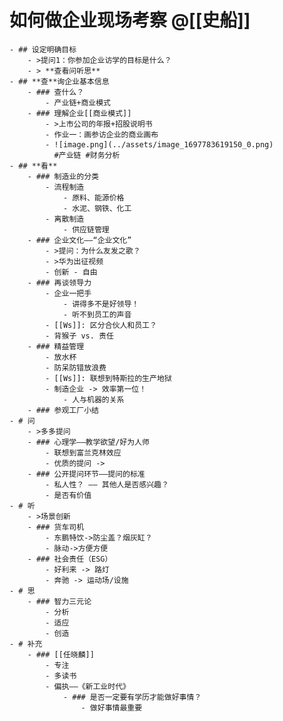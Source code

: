 # 如何做企业现场考察 @[[史船]]
	- ## 设定明确目标
		- >提问1：你参加企业访学的目标是什么？
		- > **查看问听思**
	- ## **查**询企业基本信息
		- ### 查什么？
			- 产业链+商业模式
		- ### 理解企业[[商业模式]]
			- >上市公司的年报+招股说明书
			- 作业一：画参访企业的商业画布
			- ![image.png](../assets/image_1697783619150_0.png)
			  #产业链 #财务分析
	- ## **看**
		- ### 制造业的分类
			- 流程制造
				- 原料、能源价格
				- 水泥、钢铁、化工
			- 离散制造
				- 供应链管理
		- ### 企业文化——“企业文化”
			- >提问：为什么友发之歌？
			- >华为出征视频
			- 创新 - 自由
		- ### 再谈领导力
			- 企业一把手
				- 讲得多不是好领导！
				- 听不到员工的声音
			- [[Ws]]: 区分合伙人和员工？
			- 背猴子 vs. 责任
		- ### 精益管理
			- 放水杯
			- 防呆防错放浪费
			- [[Ws]]: 联想到特斯拉的生产地狱
			- 制造企业 -> 效率第一位！
				- 人与机器的关系
		- ### 参观工厂小结
	- # 问
		- >多多提问
		- ### 心理学——教学欲望/好为人师
			- 联想到富兰克林效应
			- 优质的提问 ->
		- ### 公开提问环节——提问的标准
			- 私人性？ —— 其他人是否感兴趣？
			- 是否有价值
	- # 听
		- >场景创新
		- ### 货车司机
			- 东鹏特饮->防尘盖？烟灰缸？
			- 脉动->方便方便
		- ### 社会责任（ESG）
			- 好利来 -> 路灯
			- 奔驰 -> 运动场/设施
	- # 思
		- ### 智力三元论
			- 分析
			- 适应
			- 创造
	- # 补充
		- ### [[任晓麟]]
			- 专注
			- 多读书
			- 偏执——《新工业时代》
				- ### 是否一定要有学历才能做好事情？
					- 做好事情最重要